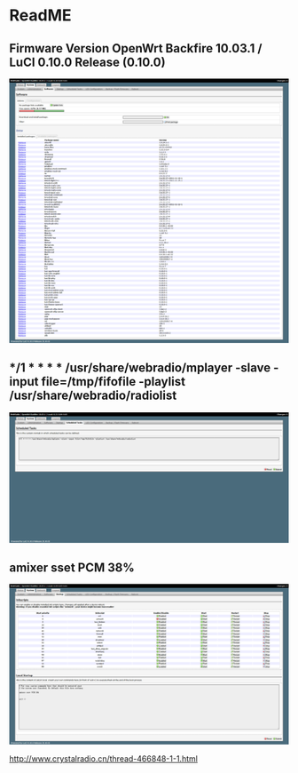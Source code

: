 # ReadME

## Firmware Version	OpenWrt Backfire 10.03.1 / LuCI 0.10.0 Release (0.10.0)

![SW](./image/WebRadio_Software.png)

## */1 * * * * /usr/share/webradio/mplayer -slave -input file=/tmp/fifofile -playlist /usr/share/webradio/radiolist
![SW](./image/WebRadio_Scheduled_Tasks.png)

## amixer sset PCM 38%
![SW](./image/WebRadio_Startup.png)

http://www.crystalradio.cn/thread-466848-1-1.html

